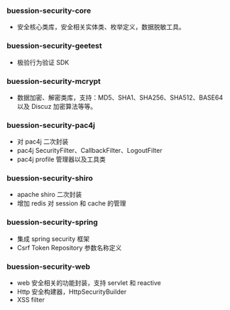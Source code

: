 ### buession-security-core
* 安全核心类库，安全相关实体类、枚举定义，数据脱敏工具。

### buession-security-geetest
* 极验行为验证 SDK

### buession-security-mcrypt
* 数据加密、解密类库，支持：MD5、SHA1、SHA256、SHA512、BASE64 以及 Discuz 加密算法等等。

### buession-security-pac4j
* 对 pac4j 二次封装
* pac4j SecurityFilter、CallbackFilter、LogoutFilter
* pac4j profile 管理器以及工具类

### buession-security-shiro
* apache shiro 二次封装
* 增加 redis 对 session 和 cache 的管理

### buession-security-spring
* 集成 spring security 框架
* Csrf Token Repository 参数名称定义

### buession-security-web
* web 安全相关的功能封装，支持 servlet 和 reactive
* Http 安全构建器，HttpSecurityBuilder
* XSS filter
